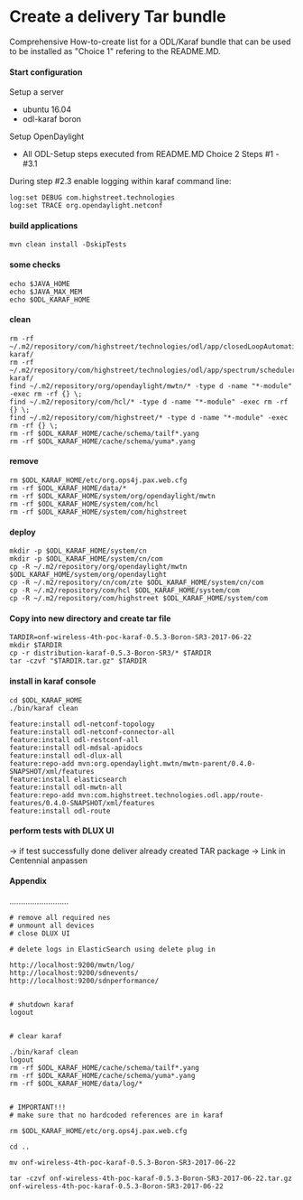 # Create a delivery Tar bundle

Comprehensive How-to-create list for a ODL/Karaf bundle that can be used to be installed as "Choice 1" refering to the README.MD.

#### Start configuration

Setup a server
  - ubuntu 16.04
  - odl-karaf boron

Setup OpenDaylight
  - All ODL-Setup steps executed from README.MD Choice 2 Steps #1 - #3.1

During step #2.3 enable logging within karaf command line:

    log:set DEBUG com.highstreet.technologies
    log:set TRACE org.opendaylight.netconf


#### build applications

    mvn clean install -DskipTests

#### some checks

    echo $JAVA_HOME
    echo $JAVA_MAX_MEM
    echo $ODL_KARAF_HOME


#### clean

    rm -rf ~/.m2/repository/com/highstreet/technologies/odl/app/closedLoopAutomation-karaf/
    rm -rf ~/.m2/repository/com/highstreet/technologies/odl/app/spectrum/scheduler-karaf/
    find ~/.m2/repository/org/opendaylight/mwtn/* -type d -name "*-module" -exec rm -rf {} \;
    find ~/.m2/repository/com/hcl/* -type d -name "*-module" -exec rm -rf {} \;
    find ~/.m2/repository/com/highstreet/* -type d -name "*-module" -exec rm -rf {} \;
    rm -rf $ODL_KARAF_HOME/cache/schema/tailf*.yang
    rm -rf $ODL_KARAF_HOME/cache/schema/yuma*.yang

#### remove

    rm $ODL_KARAF_HOME/etc/org.ops4j.pax.web.cfg
    rm -rf $ODL_KARAF_HOME/data/*
    rm -rf $ODL_KARAF_HOME/system/org/opendaylight/mwtn
    rm -rf $ODL_KARAF_HOME/system/com/hcl
    rm -rf $ODL_KARAF_HOME/system/com/highstreet

#### deploy

    mkdir -p $ODL_KARAF_HOME/system/cn
    mkdir -p $ODL_KARAF_HOME/system/cn/com
    cp -R ~/.m2/repository/org/opendaylight/mwtn $ODL_KARAF_HOME/system/org/opendaylight
    cp -R ~/.m2/repository/cn/com/zte $ODL_KARAF_HOME/system/cn/com
    cp -R ~/.m2/repository/com/hcl $ODL_KARAF_HOME/system/com
    cp -R ~/.m2/repository/com/highstreet $ODL_KARAF_HOME/system/com

#### Copy into new directory and create tar file

    TARDIR=onf-wireless-4th-poc-karaf-0.5.3-Boron-SR3-2017-06-22
    mkdir $TARDIR
    cp -r distribution-karaf-0.5.3-Boron-SR3/* $TARDIR
    tar -czvf "$TARDIR.tar.gz" $TARDIR


#### install in karaf console

    cd $ODL_KARAF_HOME
    ./bin/karaf clean

    feature:install odl-netconf-topology
    feature:install odl-netconf-connector-all
    feature:install odl-restconf-all
    feature:install odl-mdsal-apidocs
    feature:install odl-dlux-all
    feature:repo-add mvn:org.opendaylight.mwtn/mwtn-parent/0.4.0-SNAPSHOT/xml/features
    feature:install elasticsearch
    feature:install odl-mwtn-all
    feature:repo-add mvn:com.highstreet.technologies.odl.app/route-features/0.4.0-SNAPSHOT/xml/features
    feature:install odl-route

#### perform tests with DLUX UI

-> if test successfully done deliver already created TAR package
-> Link in Centennial anpassen

#### Appendix
..........................

    # remove all required nes
    # unmount all devices
    # close DLUX UI

    # delete logs in ElasticSearch using delete plug in

    http://localhost:9200/mwtn/log/
    http://localhost:9200/sdnevents/
    http://localhost:9200/sdnperformance/


    # shutdown karaf
    logout


    # clear karaf

    ./bin/karaf clean
    logout
    rm -rf $ODL_KARAF_HOME/cache/schema/tailf*.yang
    rm -rf $ODL_KARAF_HOME/cache/schema/yuma*.yang
    rm -rf $ODL_KARAF_HOME/data/log/*


    # IMPORTANT!!!
    # make sure that no hardcoded references are in karaf

    rm $ODL_KARAF_HOME/etc/org.ops4j.pax.web.cfg

    cd ..

    mv onf-wireless-4th-poc-karaf-0.5.3-Boron-SR3-2017-06-22

    tar -czvf onf-wireless-4th-poc-karaf-0.5.3-Boron-SR3-2017-06-22.tar.gz onf-wireless-4th-poc-karaf-0.5.3-Boron-SR3-2017-06-22
